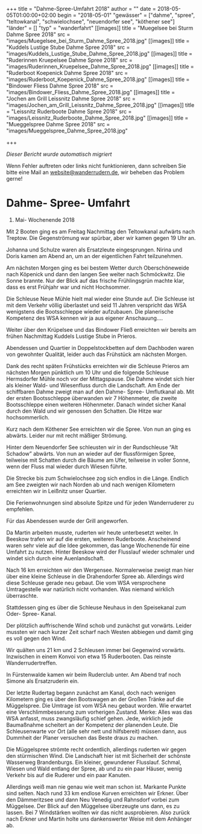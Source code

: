 +++
title = "Dahme-Spree-Umfahrt 2018"
author = ""
date = 2018-05-05T01:00:00+02:00
begin = "2018-05-01"
"gewässer" = ["dahme", "spree", "teltowkanal", "schwielochsee", "neuendorfer see", "köthener see"]
"länder" = []
"typ" = "wanderfahrt"
[[images]]
title = "Muegelsee bei Sturm Dahme Spree 2018"
src = "images/Muegelsee_bei_Sturm_Dahme_Spree_2018.jpg"
[[images]]
title = "Kuddels Lustige Stube Dahme Spree 2018"
src = "images/Kuddels_Lustige_Stube_Dahme_Spree_2018.jpg"
[[images]]
title = "Ruderinnen Kruepelsee Dahme Spree 2018"
src = "images/Ruderinnen_Kruepelsee_Dahme_Spree_2018.jpg"
[[images]]
title = "Ruderboot Koepenick Dahme Spree 2018"
src = "images/Ruderboot_Koepenick_Dahme_Spree_2018.jpg"
[[images]]
title = "Bindower Fliess Dahme Spree 2018"
src = "images/Bindower_Fliess_Dahme_Spree_2018.jpg"
[[images]]
title = "Jochen am Grill Leissnitz Dahme Spree 2018"
src = "images/Jochen_am_Grill_Leissnitz_Dahme_Spree_2018.jpg"
[[images]]
title = "Leissnitz Ruderboote Dahme Spree 2018"
src = "images/Leissnitz_Ruderboote_Dahme_Spree_2018.jpg"
[[images]]
title = "Mueggelspree Dahme Spree 2018"
src = "images/Mueggelspree_Dahme_Spree_2018.jpg"

+++


*Dieser Bericht wurde automatisch migriert*

Wenn Fehler auftreten oder links nicht funktionieren, dann schreiben Sie bitte eine Mail an website@wanderrudern.de, wir beheben das Problem gerne!



# Dahme- Spree- Umfahrt


1. Mai- Wochenende 2018

Mit 2 Booten ging es am Freitag Nachmittag den Teltowkanal aufwärts nach Treptow. Die Gegenströmung war spürbar, aber wir kamen gegen 19 Uhr an.

Johanna und Schulze waren als Ersatzleute eingesprungen. Nirina und Doris kamen am Abend an, um an der eigentlichen Fahrt teilzunehmen.

Am nächsten Morgen ging es bei bestem Wetter durch Oberschöneweide nach Köpenick und dann den langen See weiter nach Schmöckwitz. Die Sonne brannte. Nur der Blick auf das frische Frühlingsgrün machte klar, dass es erst Frühjahr war und nicht Hochsommer.

Die Schleuse Neue Mühle hielt mal wieder eine Stunde auf. Die Schleuse ist mit dem Verkehr völlig überlastet und seid 11 Jahren verspricht das WSA wenigstens die Bootsschleppe wieder aufzubauen. Die planerische Kompetenz des WSA kennen wir ja aus eigener Anschauung....

Weiter über den Krüpelsee und das Bindower Fließ erreichten wir bereits am frühen Nachmittag Kuddels Lustige Stube in Prieros.

Abendessen und Quartier in Doppelstockbetten auf dem Dachboden waren von gewohnter Qualität, leider auch das Frühstück am nächsten Morgen.

Dank des recht späten Frühstücks erreichten wir die Schleuse Prieros am nächsten Morgen pünktlich um 10 Uhr und die folgende Schleuse Hermsdorfer Mühle noch vor der Mittagspause. Die Dahme windet sich hier als kleiner Wald- und Wiesenfluss durch die Landschaft. Am Ende der schiffbaren Dahme zweigt man auf den Dahme- Spree- Umflutkanal ab. Mit der ersten Bootsschleppe überwanden wir 7 Höhenmeter, die zweite Bootsschleppe einen weiteren Höhenmeter. Danach windet sicher Kanal durch den Wald und wir genossen den Schatten. Die Hitze war hochsommerlich.

Kurz nach dem Köthener See erreichten wir die Spree. Von nun an ging es abwärts. Leider nur mit recht mäßiger Strömung.

Hinter dem Neuendorfer See schleusten wir in der Rundschleuse “Alt Schadow” abwärts. Von nun an wieder auf der flussförmigen Spree, teilweise mit Schatten durch die Bäume am Ufer, teilweise in voller Sonne, wenn der Fluss mal wieder durch Wiesen führte.

Die Strecke bis zum Schwielochsee zog sich endlos in die Länge. Endlich am See zweigten wir nach Norden ab und nach wenigen Kilometern erreichten wir in Leißnitz unser Quartier.

Die Ferienwohnungen sind absolute Spitze und für jeden Wanderruderer zu empfehlen.

Für das Abendessen wurde der Grill angeworfen.

Da Martin arbeiten musste, ruderten wir heute unterbesetzt weiter. In Beeskow trafen wir auf die ersten, weiteren Ruderboote. Anscheinend waren sehr viele auf die Idee gekommen, das lange Wochenende für eine Umfahrt zu nutzen. Hinter Beeskow wird der Flusslauf wieder schmaler und windet sich durch eine Auenlandschaft.

Nach 16 km erreichten wir den Wergensee. Normalerweise zweigt man hier über eine kleine Schleuse in die Drahendorfer Spree ab. Allerdings wird diese Schleuse gerade neu gebaut. Die vom WSA versprochene Umtragestelle war natürlich nicht vorhanden. Was niemand wirklich überraschte.

Stattdessen ging es über die Schleuse Neuhaus in den Speisekanal zum Oder- Spree- Kanal.

Der plötzlich auffrischende Wind schob und zunächst gut vorwärts. Leider mussten wir nach kurzer Zeit scharf nach Westen abbiegen und damit ging es voll gegen den Wind.

Wir quälten uns 21 km und 2 Schleusen immer bei Gegenwind vorwärts. Inzwischen in einem Konvoi von etwa 15 Ruderbooten. Das reinste Wanderrudertreffen.

In Fürstenwalde kamen wir beim Ruderclub unter. Am Abend traf noch Simone als Ersatzruderin ein.

Der letzte Rudertag begann zunächst am Kanal, doch nach wenigen Kilometern ging es über den Bootswagen an der Großen Tränke auf die Müggelspree. Die Umtrage ist vom WSA neu gebaut worden. Wie erwartet eine Verschlimmbesserung zum vorherigen Zustand. Merke: Alles was das WSA anfasst, muss zwangsläufig schief gehen. Jede, wirklich jede Baumaßnahme scheitert an der Kompetenz der planenden Leute. Die Schleusenwarte vor Ort (alle sehr nett und hilfsbereit) müssen dann, aus  Dummheit der Planer versuchen das Beste draus zu machen.

Die Müggelspree strömte recht ordentlich, allerdings ruderten wir gegen den stürmischen Wind. Die Landschaft hier ist mit Sicherheit der schönste Wasserweg Brandenburgs. Ein kleiner, gewundener Flusslauf. Schmal, Wiesen und Wald entlang der Spree, ab und zu ein paar Häuser, wenig Verkehr bis auf die Ruderer und ein paar Kanuten.

Allerdings weiß man nie genau wie weit man schon ist. Markante Punkte sind selten. Nach rund 33 km endlose Kurven erreichten wir Erkner. Über den Dämmeritzsee und dann Neu Venedig und Rahnsdorf vorbei zum Müggelsee. Der Blick auf den Müggelsee überzeugte uns dann, es zu lassen. Bei 7 Windstärken wollten wir das nicht ausprobieren. Also zurück nach Erkner und Martin holte uns dankenswerter Weise mit dem Anhänger ab.